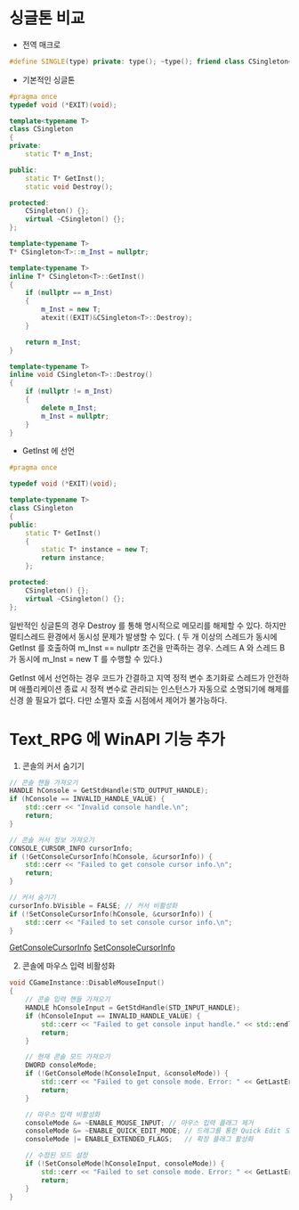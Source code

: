 # 싱글톤 비교

- 전역 매크로
```c++
#define SINGLE(type) private: type(); ~type(); friend class CSingleton<type>;
```

- 기본적인 싱글톤
```c++
#pragma once
typedef void (*EXIT)(void);

template<typename T>
class CSingleton
{
private:
	static T* m_Inst;

public:
	static T* GetInst();
	static void Destroy();

protected:
	CSingleton() {};
	virtual ~CSingleton() {};
};

template<typename T>
T* CSingleton<T>::m_Inst = nullptr;

template<typename T>
inline T* CSingleton<T>::GetInst()
{
	if (nullptr == m_Inst)
	{
		m_Inst = new T;
		atexit((EXIT)&CSingleton<T>::Destroy);
	}

	return m_Inst;
}

template<typename T>
inline void CSingleton<T>::Destroy()
{
	if (nullptr != m_Inst)
	{
		delete m_Inst;
		m_Inst = nullptr;
	}
}
```

- GetInst 에 선언
```c++
#pragma once

typedef void (*EXIT)(void);

template<typename T>
class CSingleton
{
public:
	static T* GetInst()
	{
		static T* instance = new T;
		return instance;
	};

protected:
	CSingleton() {};
	virtual ~CSingleton() {};
};
```

일반적인 싱글톤의 경우 Destroy 를 통해 명시적으로 메모리를 해제할 수 있다.
하지만 멀티스레드 환경에서 동시성 문제가 발생할 수 있다. ( 두 개 이상의 스레드가 동시에 GetInst 를 호출하여 m_Inst == nullptr 조건을 만족하는 경우. 스레드 A 와 스레드 B 가 동시에 m_Inst = new T 를 수행할 수 있다.)


GetInst 에서 선언하는 경우 코드가 간결하고 지역 정적 변수 초기화로 스레드가 안전하며 애플리케이션 종료 시 정적 변수로 관리되는 인스턴스가 자동으로 소명되기에 해제를 신경 쓸 필요가 없다.
다만 소멸자 호출 시점에서 제어가 불가능하다.

# Text_RPG 에 WinAPI 기능 추가

1. 콘솔의 커서 숨기기
```c++
// 콘솔 핸들 가져오기
HANDLE hConsole = GetStdHandle(STD_OUTPUT_HANDLE);
if (hConsole == INVALID_HANDLE_VALUE) {
	std::cerr << "Invalid console handle.\n";
	return;
}

// 콘솔 커서 정보 가져오기
CONSOLE_CURSOR_INFO cursorInfo;
if (!GetConsoleCursorInfo(hConsole, &cursorInfo)) {
	std::cerr << "Failed to get console cursor info.\n";
	return;
}

// 커서 숨기기
cursorInfo.bVisible = FALSE; // 커서 비활성화
if (!SetConsoleCursorInfo(hConsole, &cursorInfo)) {
	std::cerr << "Failed to set console cursor info.\n";
}
```
[GetConsoleCursorInfo](/c++/WinAPI/function#GetConsoleCursorInfo)
[SetConsoleCursorInfo](/c++/WinAPI/function#SetConsoleCursorInfo)


2. 콘솔에 마우스 입력 비활성화
```c++
void CGameInstance::DisableMouseInput()
{
	// 콘솔 입력 핸들 가져오기
	HANDLE hConsoleInput = GetStdHandle(STD_INPUT_HANDLE);
	if (hConsoleInput == INVALID_HANDLE_VALUE) {
		std::cerr << "Failed to get console input handle." << std::endl;
		return;
	}

	// 현재 콘솔 모드 가져오기
	DWORD consoleMode;
	if (!GetConsoleMode(hConsoleInput, &consoleMode)) {
		std::cerr << "Failed to get console mode. Error: " << GetLastError() << std::endl;
		return;
	}

	// 마우스 입력 비활성화
	consoleMode &= ~ENABLE_MOUSE_INPUT; // 마우스 입력 플래그 제거
	consoleMode &= ~ENABLE_QUICK_EDIT_MODE; // 드래그를 통한 Quick Edit 모드 비활성화
	consoleMode |= ENABLE_EXTENDED_FLAGS;   // 확장 플래그 활성화

	// 수정된 모드 설정
	if (!SetConsoleMode(hConsoleInput, consoleMode)) {
		std::cerr << "Failed to set console mode. Error: " << GetLastError() << std::endl;
		return;
	}
}
```